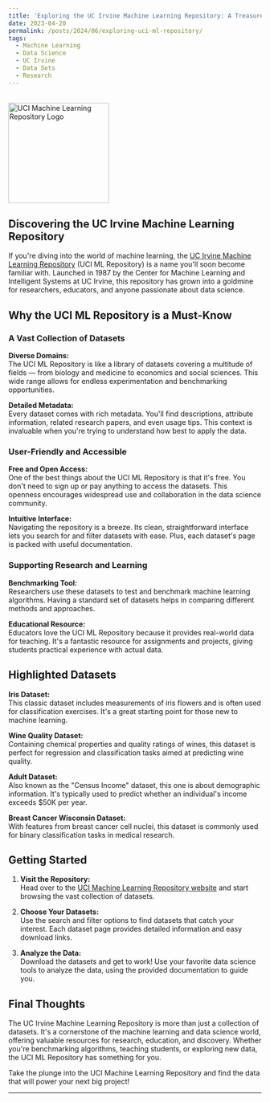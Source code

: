 ```yaml
---
title: 'Exploring the UC Irvine Machine Learning Repository: A Treasure Trove for Data Enthusiasts'
date: 2023-04-20
permalink: /posts/2024/06/exploring-uci-ml-repository/
tags:
  - Machine Learning
  - Data Science
  - UC Irvine
  - Data Sets
  - Research
---
```


<br clear="left"/>
<img align="left" alt="UCI Machine Learning Repository Logo" width="200" src="https://github.com/vineet-kumar-tennessee/vineet.github.io/blob/master/images/uci.png?raw=true">
<br clear="left"/>

## Discovering the UC Irvine Machine Learning Repository

If you're diving into the world of machine learning, the [UC Irvine Machine Learning Repository](https://archive.ics.uci.edu/ml/index.php) (UCI ML Repository) is a name you'll soon become familiar with. Launched in 1987 by the Center for Machine Learning and Intelligent Systems at UC Irvine, this repository has grown into a goldmine for researchers, educators, and anyone passionate about data science.

## Why the UCI ML Repository is a Must-Know

### A Vast Collection of Datasets

**Diverse Domains:**  
The UCI ML Repository is like a library of datasets covering a multitude of fields — from biology and medicine to economics and social sciences. This wide range allows for endless experimentation and benchmarking opportunities.

**Detailed Metadata:**  
Every dataset comes with rich metadata. You'll find descriptions, attribute information, related research papers, and even usage tips. This context is invaluable when you're trying to understand how best to apply the data.

### User-Friendly and Accessible

**Free and Open Access:**  
One of the best things about the UCI ML Repository is that it's free. You don't need to sign up or pay anything to access the datasets. This openness encourages widespread use and collaboration in the data science community.

**Intuitive Interface:**  
Navigating the repository is a breeze. Its clean, straightforward interface lets you search for and filter datasets with ease. Plus, each dataset's page is packed with useful documentation.

### Supporting Research and Learning

**Benchmarking Tool:**  
Researchers use these datasets to test and benchmark machine learning algorithms. Having a standard set of datasets helps in comparing different methods and approaches.

**Educational Resource:**  
Educators love the UCI ML Repository because it provides real-world data for teaching. It's a fantastic resource for assignments and projects, giving students practical experience with actual data.

## Highlighted Datasets

**Iris Dataset:**  
This classic dataset includes measurements of iris flowers and is often used for classification exercises. It's a great starting point for those new to machine learning.

**Wine Quality Dataset:**  
Containing chemical properties and quality ratings of wines, this dataset is perfect for regression and classification tasks aimed at predicting wine quality.

**Adult Dataset:**  
Also known as the "Census Income" dataset, this one is about demographic information. It's typically used to predict whether an individual's income exceeds $50K per year.

**Breast Cancer Wisconsin Dataset:**  
With features from breast cancer cell nuclei, this dataset is commonly used for binary classification tasks in medical research.

## Getting Started

1. **Visit the Repository:**  
   Head over to the [UCI Machine Learning Repository website](https://archive.ics.uci.edu/ml/index.php) and start browsing the vast collection of datasets.

2. **Choose Your Datasets:**  
   Use the search and filter options to find datasets that catch your interest. Each dataset page provides detailed information and easy download links.

3. **Analyze the Data:**  
   Download the datasets and get to work! Use your favorite data science tools to analyze the data, using the provided documentation to guide you.

## Final Thoughts

The UC Irvine Machine Learning Repository is more than just a collection of datasets. It's a cornerstone of the machine learning and data science world, offering valuable resources for research, education, and discovery. Whether you're benchmarking algorithms, teaching students, or exploring new data, the UCI ML Repository has something for you.

Take the plunge into the UCI Machine Learning Repository and find the data that will power your next big project!

---

